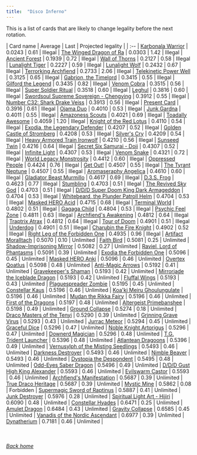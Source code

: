 ```yaml
---
title:  "Disco Inferno"
---
```


This is a list of cards that are likely to change legality before the next rotation.

| Card name | Average | Last | Projected legality |
| :-- |
[Karbonala Warrior](https://db.ygoprodeck.com/card/?search=Karbonala%20Warrior) | 0.0243 | 0.61 | Illegal |
[The Winged Dragon of Ra](https://db.ygoprodeck.com/card/?search=The%20Winged%20Dragon%20of%20Ra) | 0.0303 | 1.42 | Illegal |
[Ancient Forest](https://db.ygoprodeck.com/card/?search=Ancient%20Forest) | 0.1939 | 0.72 | Illegal |
[Wall of Thorns](https://db.ygoprodeck.com/card/?search=Wall%20of%20Thorns) | 0.2127 | 0.58 | Illegal |
[Lunalight Tiger](https://db.ygoprodeck.com/card/?search=Lunalight%20Tiger) | 0.2227 | 0.59 | Illegal |
[Lunalight Wolf](https://db.ygoprodeck.com/card/?search=Lunalight%20Wolf) | 0.2432 | 0.67 | Illegal |
[Terrorking Archfiend](https://db.ygoprodeck.com/card/?search=Terrorking%20Archfiend) | 0.2733 | 2.06 | Illegal |
[Telekinetic Power Well](https://db.ygoprodeck.com/card/?search=Telekinetic%20Power%20Well) | 0.3125 | 0.65 | Illegal |
[Gabrion, the Timelord](https://db.ygoprodeck.com/card/?search=Gabrion,%20the%20Timelord) | 0.3415 | 0.55 | Illegal |
[Gilford the Legend](https://db.ygoprodeck.com/card/?search=Gilford%20the%20Legend) | 0.3435 | 0.82 | Illegal |
[Venom Cobra](https://db.ygoprodeck.com/card/?search=Venom%20Cobra) | 0.3515 | 0.56 | Illegal |
[Super Soldier Ritual](https://db.ygoprodeck.com/card/?search=Super%20Soldier%20Ritual) | 0.3518 | 0.60 | Illegal |
[Leghul](https://db.ygoprodeck.com/card/?search=Leghul) | 0.3816 | 0.60 | Illegal |
[Swordsoul Supreme Sovereign - Chengying](https://db.ygoprodeck.com/card/?search=Swordsoul%20Supreme%20Sovereign%20-%20Chengying) | 0.3912 | 0.55 | Illegal |
[Number C32: Shark Drake Veiss](https://db.ygoprodeck.com/card/?search=Number%20C32:%20Shark%20Drake%20Veiss) | 0.3913 | 0.56 | Illegal |
[Present Card](https://db.ygoprodeck.com/card/?search=Present%20Card) | 0.3916 | 0.61 | Illegal |
[Ojama Duo](https://db.ygoprodeck.com/card/?search=Ojama%20Duo) | 0.4010 | 0.53 | Illegal |
[Junk Gardna](https://db.ygoprodeck.com/card/?search=Junk%20Gardna) | 0.4011 | 0.55 | Illegal |
[Amazoness Scouts](https://db.ygoprodeck.com/card/?search=Amazoness%20Scouts) | 0.4021 | 0.69 | Illegal |
[Toadally Awesome](https://db.ygoprodeck.com/card/?search=Toadally%20Awesome) | 0.4059 | 1.20 | Illegal |
[Knight of the Red Lotus](https://db.ygoprodeck.com/card/?search=Knight%20of%20the%20Red%20Lotus) | 0.4110 | 0.54 | Illegal |
[Exodia, the Legendary Defender](https://db.ygoprodeck.com/card/?search=Exodia,%20the%20Legendary%20Defender) | 0.4207 | 0.52 | Illegal |
[Golden Castle of Stromberg](https://db.ygoprodeck.com/card/?search=Golden%20Castle%20of%20Stromberg) | 0.4208 | 0.53 | Illegal |
[Silver's Cry](https://db.ygoprodeck.com/card/?search=Silver's%20Cry) | 0.4209 | 0.54 | Illegal |
[Heavy Armored Train Ironwolf](https://db.ygoprodeck.com/card/?search=Heavy%20Armored%20Train%20Ironwolf) | 0.4210 | 0.56 | Illegal |
[Sunseed Twin](https://db.ygoprodeck.com/card/?search=Sunseed%20Twin) | 0.4216 | 0.64 | Illegal |
[Secret Six Samurai - Doji](https://db.ygoprodeck.com/card/?search=Secret%20Six%20Samurai%20-%20Doji) | 0.4307 | 0.52 | Illegal |
[Infinite Light](https://db.ygoprodeck.com/card/?search=Infinite%20Light) | 0.4307 | 0.53 | Illegal |
[Venom Snake](https://db.ygoprodeck.com/card/?search=Venom%20Snake) | 0.4321 | 0.72 | Illegal |
[World Legacy Monstrosity](https://db.ygoprodeck.com/card/?search=World%20Legacy%20Monstrosity) | 0.4412 | 0.60 | Illegal |
[Oppressed People](https://db.ygoprodeck.com/card/?search=Oppressed%20People) | 0.4424 | 0.76 | Illegal |
[Get Out!](https://db.ygoprodeck.com/card/?search=Get%20Out!) | 0.4507 | 0.55 | Illegal |
[The Tyrant Neptune](https://db.ygoprodeck.com/card/?search=The%20Tyrant%20Neptune) | 0.4507 | 0.55 | Illegal |
[Aromaseraphy Angelica](https://db.ygoprodeck.com/card/?search=Aromaseraphy%20Angelica) | 0.4610 | 0.60 | Illegal |
[Gladiator Beast Murmillo](https://db.ygoprodeck.com/card/?search=Gladiator%20Beast%20Murmillo) | 0.4617 | 0.69 | Illegal |
[D.3.S. Frog](https://db.ygoprodeck.com/card/?search=D.3.S.%20Frog) | 0.4623 | 0.77 | Illegal |
[Stumbling](https://db.ygoprodeck.com/card/?search=Stumbling) | 0.4703 | 0.51 | Illegal |
[The Revived Sky God](https://db.ygoprodeck.com/card/?search=The%20Revived%20Sky%20God) | 0.4703 | 0.51 | Illegal |
[D/D/D Super Doom King Dark Armageddon](https://db.ygoprodeck.com/card/?search=D/D/D%20Super%20Doom%20King%20Dark%20Armageddon) | 0.4704 | 0.53 | Illegal |
[Whitebeard, the Plunder Patroll Helm](https://db.ygoprodeck.com/card/?search=Whitebeard,%20the%20Plunder%20Patroll%20Helm) | 0.4704 | 0.53 | Illegal |
[Masked HERO Acid](https://db.ygoprodeck.com/card/?search=Masked%20HERO%20Acid) | 0.4715 | 0.68 | Illegal |
[Terminal World](https://db.ygoprodeck.com/card/?search=Terminal%20World) | 0.4802 | 0.51 | Illegal |
[Gagaga Child](https://db.ygoprodeck.com/card/?search=Gagaga%20Child) | 0.4804 | 0.53 | Illegal |
[Psychic Feel Zone](https://db.ygoprodeck.com/card/?search=Psychic%20Feel%20Zone) | 0.4811 | 0.63 | Illegal |
[Archfiend's Awakening](https://db.ygoprodeck.com/card/?search=Archfiend's%20Awakening) | 0.4812 | 0.64 | Illegal |
[Traptrix Atrax](https://db.ygoprodeck.com/card/?search=Traptrix%20Atrax) | 0.4812 | 0.64 | Illegal |
[Tour of Doom](https://db.ygoprodeck.com/card/?search=Tour%20of%20Doom) | 0.4901 | 0.51 | Illegal |
[Underdog](https://db.ygoprodeck.com/card/?search=Underdog) | 0.4901 | 0.51 | Illegal |
[Charubin the Fire Knight](https://db.ygoprodeck.com/card/?search=Charubin%20the%20Fire%20Knight) | 0.4902 | 0.52 | Illegal |
[Right Leg of the Forbidden One](https://db.ygoprodeck.com/card/?search=Right%20Leg%20of%20the%20Forbidden%20One) | 0.4935 | 0.96 | Illegal |
[Artifact Moralltach](https://db.ygoprodeck.com/card/?search=Artifact%20Moralltach) | 0.5070 | 0.10 | Unlimited |
[Faith Bird](https://db.ygoprodeck.com/card/?search=Faith%20Bird) | 0.5081 | 0.25 | Unlimited |
[Shadow-Imprisoning Mirror](https://db.ygoprodeck.com/card/?search=Shadow-Imprisoning%20Mirror) | 0.5082 | 0.27 | Unlimited |
[Raviel, Lord of Phantasms](https://db.ygoprodeck.com/card/?search=Raviel,%20Lord%20of%20Phantasms) | 0.5091 | 0.39 | Unlimited |
[Exodia the Forbidden One](https://db.ygoprodeck.com/card/?search=Exodia%20the%20Forbidden%20One) | 0.5096 | 0.45 | Unlimited |
[Masked HERO Anki](https://db.ygoprodeck.com/card/?search=Masked%20HERO%20Anki) | 0.5096 | 0.46 | Unlimited |
[Overtex Qoatlus](https://db.ygoprodeck.com/card/?search=Overtex%20Qoatlus) | 0.5098 | 0.48 | Unlimited |
[Anti-Magic Arrows](https://db.ygoprodeck.com/card/?search=Anti-Magic%20Arrows) | 0.5192 | 0.41 | Unlimited |
[Gravekeeper's Shaman](https://db.ygoprodeck.com/card/?search=Gravekeeper's%20Shaman) | 0.5193 | 0.42 | Unlimited |
[Mirrorjade the Iceblade Dragon](https://db.ygoprodeck.com/card/?search=Mirrorjade%20the%20Iceblade%20Dragon) | 0.5193 | 0.42 | Unlimited |
[Fluffal Wings](https://db.ygoprodeck.com/card/?search=Fluffal%20Wings) | 0.5193 | 0.43 | Unlimited |
[Plaguespreader Zombie](https://db.ygoprodeck.com/card/?search=Plaguespreader%20Zombie) | 0.5195 | 0.45 | Unlimited |
[Constellar Kaus](https://db.ygoprodeck.com/card/?search=Constellar%20Kaus) | 0.5196 | 0.46 | Unlimited |
[Koa'ki Meiru Ghoulungulate](https://db.ygoprodeck.com/card/?search=Koa'ki%20Meiru%20Ghoulungulate) | 0.5196 | 0.46 | Unlimited |
[Mudan the Rikka Fairy](https://db.ygoprodeck.com/card/?search=Mudan%20the%20Rikka%20Fairy) | 0.5196 | 0.46 | Unlimited |
[First of the Dragons](https://db.ygoprodeck.com/card/?search=First%20of%20the%20Dragons) | 0.5197 | 0.48 | Unlimited |
[Altergeist Primebanshee](https://db.ygoprodeck.com/card/?search=Altergeist%20Primebanshee) | 0.5198 | 0.49 | Unlimited |
[Ground Collapse](https://db.ygoprodeck.com/card/?search=Ground%20Collapse) | 0.5274 | 0.18 | Unlimited |
[Draco Masters of the Tenyi](https://db.ygoprodeck.com/card/?search=Draco%20Masters%20of%20the%20Tenyi) | 0.5290 | 0.39 | Unlimited |
[Grinning Grave Virus](https://db.ygoprodeck.com/card/?search=Grinning%20Grave%20Virus) | 0.5293 | 0.43 | Unlimited |
[Jurrac Meteor](https://db.ygoprodeck.com/card/?search=Jurrac%20Meteor) | 0.5294 | 0.45 | Unlimited |
[Graceful Dice](https://db.ygoprodeck.com/card/?search=Graceful%20Dice) | 0.5296 | 0.47 | Unlimited |
[Noble Knight Artorigus](https://db.ygoprodeck.com/card/?search=Noble%20Knight%20Artorigus) | 0.5296 | 0.47 | Unlimited |
[Downerd Magician](https://db.ygoprodeck.com/card/?search=Downerd%20Magician) | 0.5296 | 0.48 | Unlimited |
[T.G. Trident Launcher](https://db.ygoprodeck.com/card/?search=T.G.%20Trident%20Launcher) | 0.5396 | 0.48 | Unlimited |
[Atlantean Dragoons](https://db.ygoprodeck.com/card/?search=Atlantean%20Dragoons) | 0.5396 | 0.49 | Unlimited |
[Vernusylph of the Misting Seedlings](https://db.ygoprodeck.com/card/?search=Vernusylph%20of%20the%20Misting%20Seedlings) | 0.5493 | 0.46 | Unlimited |
[Darkness Destroyer](https://db.ygoprodeck.com/card/?search=Darkness%20Destroyer) | 0.5493 | 0.46 | Unlimited |
[Nimble Beaver](https://db.ygoprodeck.com/card/?search=Nimble%20Beaver) | 0.5493 | 0.46 | Unlimited |
[Dystopia the Despondent](https://db.ygoprodeck.com/card/?search=Dystopia%20the%20Despondent) | 0.5495 | 0.48 | Unlimited |
[Odd-Eyes Saber Dragon](https://db.ygoprodeck.com/card/?search=Odd-Eyes%20Saber%20Dragon) | 0.5496 | 0.49 | Unlimited |
[D/D/D Gust High King Alexander](https://db.ygoprodeck.com/card/?search=D/D/D%20Gust%20High%20King%20Alexander) | 0.5593 | 0.46 | Unlimited |
[Evilswarm Castor](https://db.ygoprodeck.com/card/?search=Evilswarm%20Castor) | 0.5593 | 0.46 | Unlimited |
[Archfiend's Manifestation](https://db.ygoprodeck.com/card/?search=Archfiend's%20Manifestation) | 0.5687 | 0.39 | Unlimited |
[True Draco Heritage](https://db.ygoprodeck.com/card/?search=True%20Draco%20Heritage) | 0.5687 | 0.39 | Unlimited |
[Mystic Mine](https://db.ygoprodeck.com/card/?search=Mystic%20Mine) | 0.5862 | 0.08 | Forbidden |
[Supermagic Sword of Raptinus](https://db.ygoprodeck.com/card/?search=Supermagic%20Sword%20of%20Raptinus) | 0.5887 | 0.41 | Unlimited |
[Junk Destroyer](https://db.ygoprodeck.com/card/?search=Junk%20Destroyer) | 0.5976 | 0.28 | Unlimited |
[Spiritual Light Art - Hijiri](https://db.ygoprodeck.com/card/?search=Spiritual%20Light%20Art%20-%20Hijiri) | 0.6090 | 0.48 | Unlimited |
[Constellar Hyades](https://db.ygoprodeck.com/card/?search=Constellar%20Hyades) | 0.6471 | 0.25 | Unlimited |
[Amulet Dragon](https://db.ygoprodeck.com/card/?search=Amulet%20Dragon) | 0.6484 | 0.43 | Unlimited |
[Gravity Collapse](https://db.ygoprodeck.com/card/?search=Gravity%20Collapse) | 0.6585 | 0.45 | Unlimited |
[Vanadis of the Nordic Ascendant](https://db.ygoprodeck.com/card/?search=Vanadis%20of%20the%20Nordic%20Ascendant) | 0.6977 | 0.39 | Unlimited |
[Dynatherium](https://db.ygoprodeck.com/card/?search=Dynatherium) | 0.7181 | 0.46 | Unlimited |

<br>

###### [Back home](index)